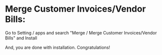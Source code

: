 Merge Customer Invoices/Vendor Bills:
=========================================================

Go to Setting / apps and search "Merge / Merge Customer Invoices/Vendor Bills" and Install

And, you are done with installation. Congratulations!
